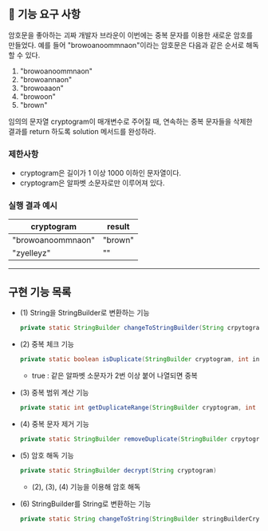 ## 🚀 기능 요구 사항

암호문을 좋아하는 괴짜 개발자 브라운이 이번에는 중복 문자를 이용한 새로운 암호를 만들었다. 예를 들어 "browoanoommnaon"이라는 암호문은 다음과 같은 순서로 해독할 수 있다.

1. "browoanoommnaon"
2. "browoannaon"
3. "browoaaon"
4. "browoon"
5. "brown"

임의의 문자열 cryptogram이 매개변수로 주어질 때, 연속하는 중복 문자들을 삭제한 결과를 return 하도록 solution 메서드를 완성하라.

### 제한사항

- cryptogram은 길이가 1 이상 1000 이하인 문자열이다.
- cryptogram은 알파벳 소문자로만 이루어져 있다.

### 실행 결과 예시

| cryptogram | result |
| --- | --- |
| "browoanoommnaon" | "brown" |
| "zyelleyz" | "" |

---

## 구현 기능 목록

- (1) String을 StringBuilder로 변환하는 기능

  ```java
  private static StringBuilder changeToStringBuilder(String crpytogram)
  ```

- (2) 중복 체크 기능

  ```java
  private static boolean isDuplicate(StringBuilder cryptogram, int index)
  ```

  - true : 같은 알파벳 소문자가 2번 이상 붙어 나열되면 중복

- (3) 중복 범위 계산 기능

  ```java
  private static int getDuplicateRange(StringBuilder cryptogram, int start)
  ```

- (4) 중복 문자 제거 기능

  ```java
  private static StringBuilder removeDuplicate(StringBuilder crpytogram, int start, int range)
  ```

- (5) 암호 해독 기능

  ```java
  private static StringBuilder decrypt(String cryptogram)
  ```

  - (2), (3), (4) 기능을 이용해 암호 해독

- (6) StringBuilder를 String로 변환하는 기능

  ```java
  private static String changeToString(StringBuilder stringBuilderCryptogram)
  ```
